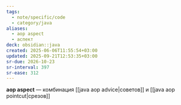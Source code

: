 ```yaml
---
tags:
  - note/specific/code
  - category/java
aliases:
  - aop aspect
  - аспект
deck: obsidian::java
created: 2025-06-06T11:55:54+03:00
updated: 2025-09-21T12:53:35+03:00
sr-due: 2026-10-23
sr-interval: 397
sr-ease: 312
---
```


**aop aspect**
—
комбинация [[java aop advice|советов]] и [[java aop pointcut|срезов]]
